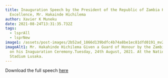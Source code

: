 ```yaml
---
title: Inauguration Speech by the President of the Republic of Zambia His
  Excellence, Mr. Hakainde Hichilema
author: Xavier K Muneku
date: 2021-08-24T13:31:35.732Z
tags:
  - lsprAll
  - lsprNew
image1: /assets/post-images/2b52ad_1866d139bdfc4b74a8be1ec81dfd0191_mv2.jpg
imageAlt1: Mr. Hakahinde Hichilema Given a Guard of Honour by the Zambian Army
  on his Inaguaration Ceremony.Tuesday, 24th August, 2021. At the National Heros
  Stadium Lusaka.
---
```

Download the full speech [here](/assets/documents/PRESIDENT-HAKAINDE-HICHILEMA-DELIVERS-INAUGURAL-SPEECH.pdf)